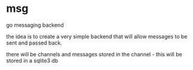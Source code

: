 # msg
go messaging backend

the idea is to create a very simple backend that will allow messages to be sent and passed back. 

there will be channels and messages stored in the channel - this will be stored in a sqlite3 db
